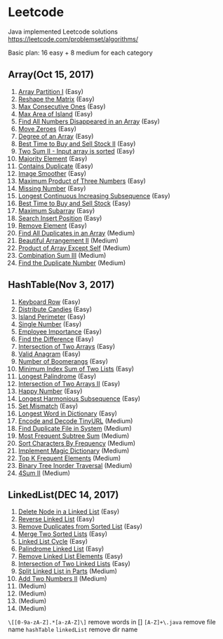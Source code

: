 # Leetcode
Java implemented Leetcode solutions https://leetcode.com/problemset/algorithms/

Basic plan: 16 easy + 8 medium for each category
## Array(Oct 15, 2017)
1.  [Array Partition I](src/array/ArrayPartitionI.java) (Easy)
2.  [Reshape the Matrix](src/array/ReshapetheMatrix.java) (Easy)
3.  [Max Consecutive Ones](src/array/MaxConsecutiveOnes.java) (Easy)
4.  [Max Area of Island](src/array/MaxAreaofIsland.java) (Easy)
5.  [Find All Numbers Disappeared in an Array](src/array/FindAllNumbersDisappeared.java) (Easy)
6.  [Move Zeroes](src/array/MoveZeroes.java) (Easy)
7.  [Degree of an Array](src/array/DegreeOfArray.java) (Easy)
8.  [Best Time to Buy and Sell Stock II](src/array/BestTimeBuyStockII.java) (Easy)
9.  [Two Sum II - Input array is sorted](src/array/TwoSumII.java) (Easy)
10. [Majority Element](src/array/MajorityElement.java) (Easy)
11. [Contains Duplicate](src/array/ContainsDuplicate.java) (Easy)
12. [Image Smoother](src/array/ImageSmoother.java) (Easy)
13. [Maximum Product of Three Numbers](src/array/MaximumProductThree.java) (Easy)
14. [Missing Number](src/array/MissingNumber.java) (Easy)
15. [Longest Continuous Increasing Subsequence](src/array/LongestIncreSubseq.java) (Easy)
16. [Best Time to Buy and Sell Stock](src/array/BestTimeBuyStock.java) (Easy)
17. [Maximum Subarray](src/array/MaximumSubarray.java) (Easy)
18. [Search Insert Position](src/array/SearchInsertPosition.java) (Easy)
19. [Remove Element](src/array/RemoveElement.java) (Easy)
20. [Find All Duplicates in an Array](src/array/FindDuplicates.java) (Medium)
21. [Beautiful Arrangement II](src/array/BeautifulArrangementII.java) (Medium)
22. [Product of Array Except Self](src/array/ProductExceptSelf.java) (Medium)
23. [Combination Sum III](src/array/CombinationSumIII.java) (Medium)
24. [Find the Duplicate Number](src/array/FindDuplicate.java) (Medium)

## HashTable(Nov 3, 2017)
1.  [Keyboard Row](src/hashTable/KeyboardRow.java) (Easy)
2.  [Distribute Candies](src/hashTable/DistributeCandies.java) (Easy)
3.  [Island Perimeter](src/hashTable/IslandPerimeter.java) (Easy)
4.  [Single Number](src/hashTable/SingleNumber.java) (Easy)
5.  [Employee Importance](src/hashTable/EmployeeImportance.java) (Easy)
6.  [Find the Difference](src/hashTable/FindDifference.java) (Easy)
7.  [Intersection of Two Arrays](src/hashTable/IntersectionOfArrays.java) (Easy)
8.  [Valid Anagram](src/hashTable/ValidAnagram.java) (Easy)
9.  [Number of Boomerangs](src/hashTable/NumberOfBoomerangs.java) (Easy)
10. [Minimum Index Sum of Two Lists](src/hashTable/MinimumIndexSum.java) (Easy)
11. [Longest Palindrome](src/hashTable/LongestPalindrome.java) (Easy)
12. [Intersection of Two Arrays II](src/hashTable/IntersectionOfArraysII.java) (Easy)
13. [Happy Number](src/hashTable/HappyNumber.java) (Easy)
14. [Longest Harmonious Subsequence](src/hashTable/LongestHSubseq.java) (Easy)
15. [Set Mismatch](src/hashTable/SetMismatch.java) (Easy)
16. [Longest Word in Dictionary](src/hashTable/LongestWord.java) (Easy)
17. [Encode and Decode TinyURL](src/hashTable/TinyURL.java) (Medium)
18. [Find Duplicate File in System](src/hashTable/FindDuplicateFile.java) (Medium)
19. [Most Frequent Subtree Sum](src/hashTable/MostFrequentSubtreeSum.java) (Medium)
20. [Sort Characters By Frequency](src/hashTable/SortCharactersByFreq.java) (Medium)
21. [Implement Magic Dictionary](src/hashTable/ImpMagicDict.java) (Medium)
22. [Top K Frequent Elements](src/hashTable/TopKFreq.java) (Medium)
23. [Binary Tree Inorder Traversal](src/hashTable/BTreeInorderTraversal.java) (Medium)
24. [4Sum II](src/hashTable/FourSumII.java) (Medium)

## LinkedList(DEC 14, 2017)
1.  [Delete Node in a Linked List](src/linkedList/DeleteNode.java) (Easy)
2.  [Reverse Linked List](src/linkedList/ReverseLinkedList.java) (Easy)
3.  [Remove Duplicates from Sorted List](src/linkedList/RemoveDuplicates.java) (Easy)
4.  [Merge Two Sorted Lists](src/linkedList/MergeTwoSortedLists.java) (Easy)
5.  [Linked List Cycle](src/linkedList/LinkedListCycle.java) (Easy)
6.  [Palindrome Linked List](src/linkedList/PalindromeLinkedList.java) (Easy)
7.  [Remove Linked List Elements](src/linkedList/RemoveLinkedListElements.java) (Easy)
8.  [Intersection of Two Linked Lists](src/linkedList/IntersecOfTwoLinkedLists.java) (Easy)
9.  [Split Linked List in Parts](src/linkedList/SplitLinkedList.java) (Medium)
10. [Add Two Numbers II](src/linkedList/AddTwoNumbersII.java) (Medium)
11. [](src/linkedList/.java) (Medium)
12. [](src/linkedList/.java) (Medium)
13. [](src/linkedList/.java) (Medium)
14. [](src/linkedList/.java) (Medium)

`\[[0-9a-zA-Z].*[a-zA-Z]\]` remove words in []
`[A-Z]+\.java` remove file name
`hashTable` `linkedList` remove dir name